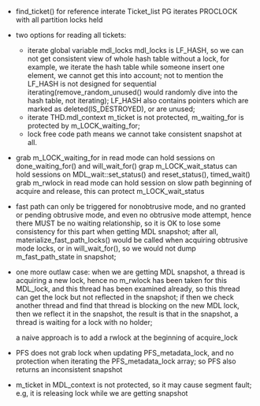 * find_ticket() for reference interate Ticket_list
  PG iterates PROCLOCK with all partition locks held

* two options for reading all tickets:
  * iterate global variable mdl_locks
    mdl_locks is LF_HASH, so we can not get consistent view of whole hash table without a lock, for
    example, we iterate the hash table while someone insert one element, we cannot get this into account;
    not to mention the LF_HASH is not designed for sequential iterating(remove_random_unused() would
    randomly dive into the hash table, not iterating); LF_HASH also contains pointers which are marked as
    deleted(IS_DESTROYED), or are unused;
  * iterate THD.mdl_context
    m_ticket is not protected, m_waiting_for is protected by m_LOCK_waiting_for;
  * lock free code path means we cannot take consistent snapshot at all.

* grab m_LOCK_waiting_for in read mode can hold sessions on done_waiting_for() and will_wait_for()
  grap m_LOCK_wait_status can hold sessions on MDL_wait::set_status() and reset_status(), timed_wait()
  grab m_rwlock in read mode can hold session on slow path beginning of acquire and release, this can protect
  m_LOCK_wait_status

* fast path can only be triggered for nonobtrusive mode, and no granted or pending obtrusive mode, and even no
  obtrusive mode attempt, hence there MUST be no waiting relationship, so it is OK to lose some consistency
  for this part when getting MDL snapshot; after all, materialize_fast_path_locks() would be called when acquiring
  obtrusive mode locks, or in will_wait_for(), so we would not dump m_fast_path_state in snapshot;

* one more outlaw case: when we are getting MDL snapshot, a thread is acquiring a new lock, hence no m_rwlock has been
  taken for this MDL_lock, and this thread has been examined already, so this thread can get the lock but not reflected in
  the snapshot; if then we check another thread and find that thread is blocking on the new MDL lock, then we reflect it
  in the snapshot, the result is that in the snapshot, a thread is waiting for a lock with no holder;

  a naive approach is to add a rwlock at the beginning of acquire_lock

* PFS does not grab lock when updating PFS_metadata_lock, and no protection when iterating the PFS_metadata_lock array;
  so PFS also returns an inconsistent snapshot

* m_ticket in MDL_context is not protected, so it may cause segment fault; e.g, it is releasing lock while we are getting
  snapshot
